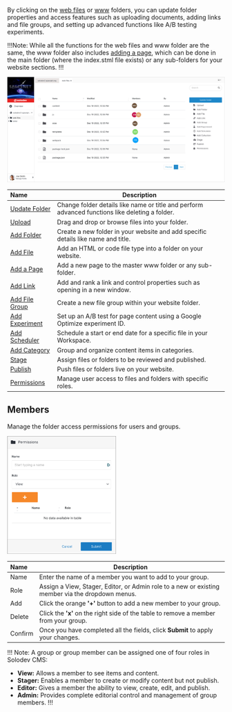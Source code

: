 By clicking on the [web files](/workspace/websites/website-overview/#web-files) or [www](/workspace/websites/website-overview/#www) folders, you can update folder properties and access features such as uploading documents, adding links and file groups, and setting up advanced functions like A/B testing experiments.

!!!Note:
While all the functions for the web files and www folder are the same, the www folder also includes [adding a page](/workspace/websites/folders/add-page), which can be done in the main folder (where the index.stml file exists) or any sub-folders for your website sections. 
!!!

<p><img src="../../../images/websites/folder/folder.jpg" alt="Folder View"></p>

**Name** | **Description**
:--- | ---
[Update Folder](/workspace/websites/folder/update-folder//) | Change folder details like name or title and perform advanced functions like deleting a folder.
[Upload](/workspace/websites/folders/upload/) | Drag and drop or browse files into your folder. 
[Add Folder](/workspace/websites/folders/add-folder/) | Create a new folder in your website and add specific details like name and title.
[Add File](/workspace/websites/folders/add-file/) | Add an HTML or code file type into a folder on your website. 
[Add a Page](/workspace/websites/page/add-page/) | Add a new page to the master www folder or any sub-folder. 
[Add Link](/workspace/websites/folders/add-link/) | Add and rank a link and control properties such as opening in a new window.
[Add File Group](/workspace/websites/file-group/add-file-group/) | Create a new file group within your website folder.
[Add Experiment](/workspace/websites/folders/experiment/add-experiment/) | Set up an A/B test for page content using a Google Optimize experiment ID.
[Add Scheduler](/workspace/websites/folders/scheduler/add-scheduler/) | Schedule a start or end date for a specific file in your Workspace.
[Add Category](/workspace/websites/folders/category/add-category/) | Group and organize content items in categories.
[Stage](/workspace/websites/folders/stage/) | Assign files or folders to be reviewed and published.
[Publish](/workspace/websites/folders/publish/) | Push files or folders live on your website. 
[Permissions](/workspace/websites/folders/permissions/) | Manage user access to files and folders with specific roles.  

## Members

Manage the folder access permissions for users and groups.

<p><img src="../../../images/permissions/folder-permissions.png" alt="Folder Permissions" style="width: 50%;"></p>

**Name** | **Description**
:--- | ---
Name | Enter the name of a member you want to add to your group.
Role | Assign a View, Stager, Editor, or Admin role to a new or existing member via the dropdown menus.
Add | Click the orange **'+'** button to add a new member to your group.
Delete | Click the **'x'** on the right side of the table to remove a member from your group.
Confirm | Once you have completed all the fields, click **Submit** to apply your changes.

!!! Note:
A group or group member can be assigned one of four roles in Solodev CMS:
  *	**View:** Allows a member to see items and content.
  *	**Stager:** Enables a member to create or modify content but not publish.
  *	**Editor:** Gives a member the ability to view, create, edit, and publish.
  *	**Admin:** Provides complete editorial control and management of group members.
!!!